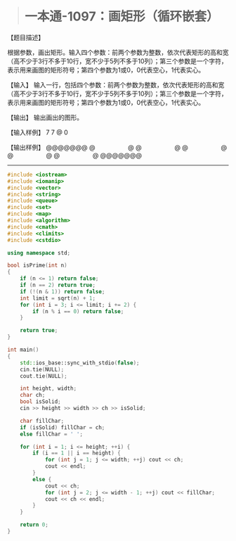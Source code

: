 > # 一本通-1097：画矩形（循环嵌套）

【题目描述】

根据参数，画出矩形。输入四个参数：前两个参数为整数，依次代表矩形的高和宽（高不少于3行不多于10行，宽不少于5列不多于10列）；第三个参数是一个字符，表示用来画图的矩形符号；第四个参数为1或0，0代表空心，1代表实心。

【输入】
输入一行，包括四个参数：前两个参数为整数，依次代表矩形的高和宽（高不少于3行不多于10行，宽不少于5列不多于10列）；第三个参数是一个字符，表示用来画图的矩形符号；第四个参数为1或0，0代表空心，1代表实心。

【输出】
输出画出的图形。

【输入样例】
7 7 @ 0

【输出样例】
@@@@@@@
@                   @
@                   @
@                   @
@                   @
@                   @
@@@@@@@

------

```c++
#include <iostream>
#include <iomanip>
#include <vector>
#include <string>
#include <queue>
#include <set>
#include <map>
#include <algorithm>
#include <cmath>
#include <climits>
#include <cstdio>

using namespace std;

bool isPrime(int n)
{
	if (n <= 1) return false;
	if (n == 2) return true;
	if (!(n & 1)) return false;
	int limit = sqrt(n) + 1;
	for (int i = 3; i <= limit; i += 2) {
		if (n % i == 0) return false;
	}

	return true;
}

int main()
{
	std::ios_base::sync_with_stdio(false);
    cin.tie(NULL);
    cout.tie(NULL);

	int height, width;
	char ch;
	bool isSolid;
	cin >> height >> width >> ch >> isSolid;

	char fillChar;
	if (isSolid) fillChar = ch;
	else fillChar = ' ';

	for (int i = 1; i <= height; ++i) {
		if (i == 1 || i == height) {
			for (int j = 1; j <= width; ++j) cout << ch;
			cout << endl;
		}
		else {
			cout << ch;
			for (int j = 2; j <= width - 1; ++j) cout << fillChar;
			cout << ch << endl;
		}
	}

	return 0;
}
```

